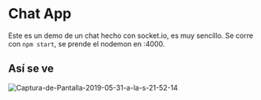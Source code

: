 # Chat App

Este es un demo de un chat hecho con socket.io, es muy sencillo.
Se corre con `npm start`, se prende el nodemon en :4000.

## Así se ve

<img src="https://i.ibb.co/C0hrgwK/Captura-de-Pantalla-2019-05-31-a-la-s-21-52-14.png" alt="Captura-de-Pantalla-2019-05-31-a-la-s-21-52-14" border="0">
